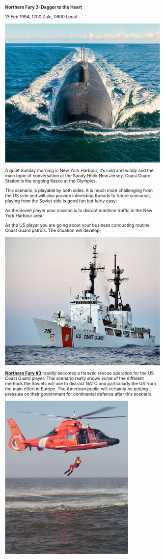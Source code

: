 **Northern Fury 3: Dagger to the Heart**

13 Feb 1994, 1200 Zulu, 0800 Local

<img src="/assets\images\aar\nf\nfpart1\nf3\image1.jpeg" style="width:6.5in;height:4.71181in" alt="Russian Oscar class submarine (3500x2537): WarshipPorn" />

A quiet Sunday morning in New York Harbour, it’s cold and windy and the
main topic of conversation at the Sandy Hook New Jersey, Coast Guard
Station is the ongoing fiasco at the Olympics.

This scenario is playable by both sides. It is much more challenging
from the US side and will also provide interesting threads to future
scenarios, playing from the Soviet side is good fun but fairly easy:

As the Soviet player your mission is to disrupt maritime traffic in the
New York Harbour area.

As the US player you are going about your business conducting routine
Coast Guard patrols. The situation will develop.

<img src="/assets\images\aar\nf\nfpart1\nf3\image2.jpeg" style="width:6.5in;height:4.325in" alt="Dallas, 1967 (WHEC 716) &amp;gt; United States Coast Guard &amp;gt; All" />

**<u>Northern Fury \#3</u>** rapidly becomes a frenetic rescue operation
for the US Coast Guard player. This scenario really shows some of the
different methods the Soviets will use to distract NATO and particularly
the US from the main effort in Europe. The American public will
certainly be putting pressure on their government for continental
defence after this scenario.

<img src="/assets\images\aar\nf\nfpart1\nf3\image3.jpeg" style="width:4.16667in;height:5.1875in" alt="The Making Of The Coast Guard Helicopter Rescue Swimmer Program | News | militarynews.com" />
